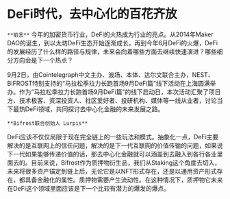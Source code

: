 # DeFi时代，去中心化的百花齐放

`**前言**`
今年的加密货币行业，DeFi的火热成为行业的亮点。从2014年Maker DAO的诞生，到以太坊DeFi生态开始逐渐成长，再到今年6月DeFi的火爆，DeFi的发展经历了什么样的路径与规律，未来会向着哪些方面去继续快速演进？哪些细分方向会是下一个热点？
 
9月2日，由Cointelegraph中文主办、波场、本体、达尔文联合主办，NEST、BIFROST特别支持的“马拉松季拉力长跑首场9月DeFi篇”线下活动在上海圆满举办。作为“马拉松季拉力长跑首场9月DeFi篇”的线下启动日，本次活动汇聚了项目方、技术极客、资深投资人、社区爱好者、投研机构、媒体等一线从业者，讨论当下最热DeFi领域，共同探讨去中心化金融的未来发展之路。

`**Bifrost联合创始人 Lurpis**`
 
DeFi应该不仅仅局限于现在完全链上的一些玩法和模式。抽象化一点，DeFi主要解决的是互联网上的信任问题，解决的是下一代互联网的价值传输的问题，如果说下一代如果能够传递价值的话，那去中心化金融就可以涵盖到去融入到各行各业里面去的。目前来说，Bifrost作为质押物衍生品，我们从Staking这个角度去切入，未来将很多资产锚定到链上后，无论它是以NFT形式存在，还是以通用资产形式存在，都具备金融化的属性。质押物需要产生流动性。在这种情况下，质押物它未来在DeFi这个领域里面应该是下一个比较有潜力的爆发的爆点。